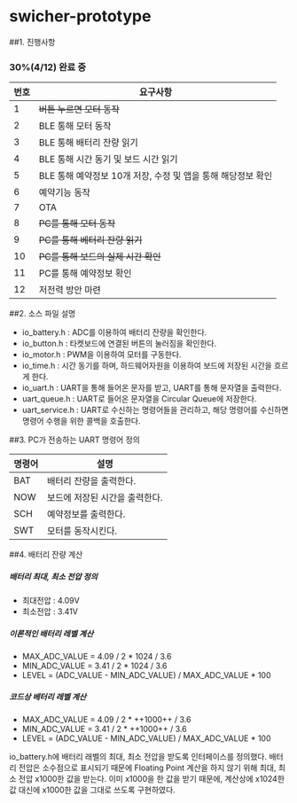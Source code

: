 # swicher-prototype

##1. 진행사항

### 30%(4/12) 완료 중

|번호|요구사항|
|---|---|
|1|~~버튼 누르면 모터 동작~~
|2|BLE 통해 모터 동작
|3|BLE 통해 배터리 잔량 읽기
|4|BLE 통해 시간 동기 및 보드 시간 읽기
|5|BLE 통해 예약정보 10개 저장, 수정 및 앱을 통해 해당정보 확인
|6|예약기능 동작
|7|OTA
|8|~~PC를 통해 모터 동작~~
|9|~~PC를 통해 베터리 잔량 읽기~~
|10|~~PC를 통해 보드의 실제 시간 확인~~
|11|PC를 통해 예약정보 확인
|12|저전력 방안 마련

##2. 소스 파일 설명
* io_battery.h : ADC를 이용하여 배터리 잔량을 확인한다.
* io_button.h : 타켓보드에 연결된 버튼의 눌러짐을 확인한다.
* io_motor.h : PWM을 이용하여 모터를 구동한다.
* io_time.h : 시간 동기를 하며, 하드웨어자원을 이용하여 보드에 저장된 시간을 흐르게 한다.
* io_uart.h : UART을 통해 들어온 문자를 받고, UART를 통해 문자열을 출력한다.
* uart_queue.h : UART로 들어온 문자열을 Circular Queue에 저장한다.
* uart_service.h : UART로 수신하는 명령어들을 관리하고, 해당 명령어를 수신하면 명령어 수행을 위한 콜백을 호출한다.

##3. PC가 전송하는 UART 명령어 정의

|명령어|설명|
|--|---|
|BAT|배터리 잔량을 출력한다.
|NOW|보드에 저장된 시간을 출력한다.
|SCH|예약정보를 출력한다.
|SWT|모터를 동작시킨다.

##4. 배터리 잔량 계산

##### 배터리 최대, 최소 전압 정의
* 최대전압 : 4.09V
* 최소전압 : 3.41V

##### 이론적인 배터리 레벨 계산
* MAX_ADC_VALUE = 4.09 / 2 * 1024 / 3.6
* MIN_ADC_VALUE = 3.41 / 2 * 1024 / 3.6
* LEVEL = (ADC_VALUE - MIN_ADC_VALUE) / MAX_ADC_VALUE * 100

##### 코드상 베터리 레벨 계산 
* MAX_ADC_VALUE = 4.09 / 2 * ++1000++ / 3.6
* MIN_ADC_VALUE = 3.41 / 2 * ++1000++ / 3.6
* LEVEL = (ADC_VALUE - MIN_ADC_VALUE) / MAX_ADC_VALUE * 100

io_battery.h에 배터리 래벨의 최대, 최소 전압을 받도록 인터페이스를 정의했다.
배터리 전압은 소수점으로 표시되기 때문에 Floating Point 계산을 하지 않기 위해 최대, 최소 전압 x1000한 값을 받는다.
이미 x1000을 한 값을 받기 때문에, 계산상에 x1024한 값 대신에 x1000한 값을 그대로 쓰도록 구현하였다.

